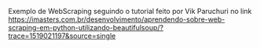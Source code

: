 Exemplo de WebScraping seguindo o tutorial feito por Vik Paruchuri no link
https://imasters.com.br/desenvolvimento/aprendendo-sobre-web-scraping-em-python-utilizando-beautifulsoup/?trace=1519021197&source=single